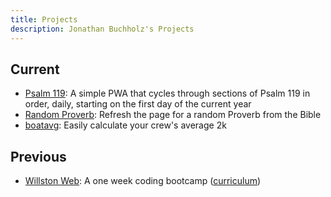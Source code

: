 ```yaml
---
title: Projects
description: Jonathan Buchholz's Projects
---
```

## Current

- [Psalm 119](https://buchh.fun/119): A simple PWA that cycles through sections of Psalm 119 in order, daily, starting on the first day of the current year
- [Random Proverb](https://buchh.fun/proverb): Refresh the page for a random Proverb from the Bible
- [boatavg](https://buchh.fun/boatavg): Easily calculate your crew's average 2k

## Previous

- [Willston Web](https://willston.org): A one week coding bootcamp ([curriculum](https://willston.org/curriculum))
